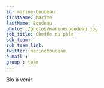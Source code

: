 ```yaml
---
id: marine-boudeau
firstName: Marine
lastName: Boudeau
photo: ./photos/marine-boudeau.jpg
job_title: Cheffe du pôle
sub_team:
sub_team_link:
twitter: marineboudeau
e-mail :
group : team
---
```


Bio à venir
